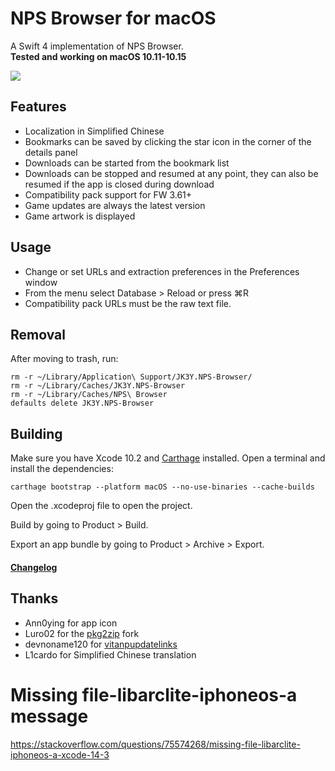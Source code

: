 # NPS Browser for macOS

A Swift 4 implementation of NPS Browser.\
**Tested and working on macOS 10.11-10.15**

![](/Screenshots/main.png?raw=true)

## Features
* Localization in Simplified Chinese
* Bookmarks can be saved by clicking the star icon in the corner of the details panel
* Downloads can be started from the bookmark list
* Downloads can be stopped and resumed at any point, they can also be resumed if the app is closed during download
* Compatibility pack support for FW 3.61+
* Game updates are always the latest version
* Game artwork is displayed

## Usage
* Change or set URLs and extraction preferences in the Preferences window
* From the menu select Database > Reload or press ⌘R
* Compatibility pack URLs must be the raw text file.

## Removal
After moving to trash, run:
```
rm -r ~/Library/Application\ Support/JK3Y.NPS-Browser/
rm -r ~/Library/Caches/JK3Y.NPS-Browser
rm -r ~/Library/Caches/NPS\ Browser
defaults delete JK3Y.NPS-Browser
```

## Building
Make sure you have Xcode 10.2 and [Carthage][] installed.
Open a terminal and install the dependencies:
```
carthage bootstrap --platform macOS --no-use-binaries --cache-builds
```
Open the .xcodeproj file to open the project.

Build by going to Product > Build.

Export an app bundle by going to Product > Archive > Export.

#### [Changelog][]

## Thanks
* Ann0ying for app icon
* Luro02 for the [pkg2zip][] fork
* devnoname120 for [vitanpupdatelinks][]
* L1cardo for Simplified Chinese translation

[Carthage]: https://github.com/Carthage/Carthage
[Changelog]: https://github.com/JK3Y/NPS-Browser-macOS/blob/master/CHANGELOG.md
[pkg2zip]: https://github.com/Luro02/pkg2zip
[vitanpupdatelinks]: https://github.com/devnoname120/vitanpupdatelinks

# Missing file-libarclite-iphoneos-a message
https://stackoverflow.com/questions/75574268/missing-file-libarclite-iphoneos-a-xcode-14-3